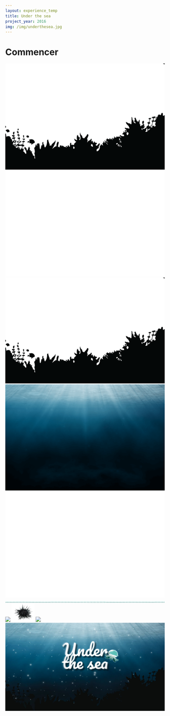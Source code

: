 ```yaml
---
layout: experience_temp
title: Under the sea
project_year: 2016
img: /img/underthesea.jpg
---
```


<link rel="stylesheet" href="/css/progress.css" media="screen">

<script src="/js/game.js"></script>




<div class="centeredElement">
  <div class="commencer" id="full"><h1>Commencer</h1></div>
  <canvas id="monCanevas" width="1200" height="800">
  </canvas>

</div>
<div class="nodisplay">
      <img id="arbre" src="/img/arbre.png">
      <img id="montagne" src="/img/montagne.png">
      <img id="montagne2" src="/img/herbe.png">
      <img id="background" src="/img/bck.png">
      <img id="avant" src="/img/avant.png">
      <img id="perso" src="/img/sprite.png">
      <img id="lost" src="/img/lostface.gif">
      <img id ="os" src="/img/os.png ">
      <img id ="catball" src="/img/catball.png ">
      <img id ="the_back" src="/img/underthesea.jpg ">

</div>

  <audio id="audioPlayer" src="/audio/Blown Away.mp3"></audio>

  <audio id="effectclick" src="/audio/7410.mp3"></audio>
  <audio id="effectscore" src="/audio/297.mp3"></audio>
  <audio id="effectrire" src="/audio/299.mp3"></audio>
   <audio id="end" src="/audio/end.mp3"></audio>
